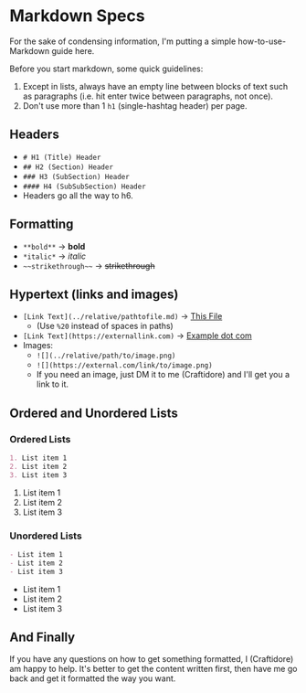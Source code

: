 # Markdown Specs

For the sake of condensing information, I'm putting a simple how-to-use-Markdown guide here.

Before you start markdown, some quick guidelines:

1. Except in lists, always have an empty line between blocks of text such as paragraphs (i.e. hit enter twice between paragraphs, not once).
2. Don't use more than 1 `h1` (single-hashtag header) per page. 

## Headers

- `# H1 (Title) Header`
- `## H2 (Section) Header`
- `### H3 (SubSection) Header`
- `#### H4 (SubSubSection) Header`
- Headers go all the way to h6.

## Formatting

- `**bold**` → **bold**
- `*italic*` → *italic*
- `~~strikethrough~~` → ~~strikethrough~~

## Hypertext (links and images)

- `[Link Text](../relative/pathtofile.md)` → [This File](./00.02%20Markdown%20Specs.md)
  - (Use `%20` instead of spaces in paths)
- `[Link Text](https://externallink.com)` → [Example dot com](https://example.com)
- Images: 
  - `![](../relative/path/to/image.png)`
  - `![](https://external.com/link/to/image.png)`
  - If you need an image, just DM it to me (Craftidore) and I'll get you a link to it. 

## Ordered and Unordered Lists

### Ordered Lists

```markdown
1. List item 1
2. List item 2
3. List item 3
```

1. List item 1
2. List item 2
3. List item 3

### Unordered Lists

```markdown
- List item 1
- List item 2
- List item 3
```

- List item 1
- List item 2
- List item 3

## And Finally

If you have any questions on how to get something formatted, I (Craftidore) am happy to help. It's better to get the content written first, then have me go back and get it formatted the way you want. 
